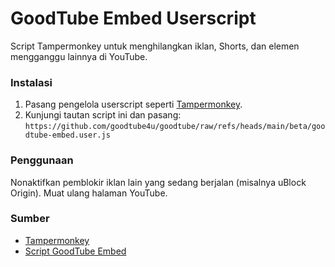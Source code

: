# GoodTube Embed Userscript

Script Tampermonkey untuk menghilangkan iklan, Shorts, dan elemen mengganggu lainnya di YouTube.

### Instalasi

1.  Pasang pengelola userscript seperti [Tampermonkey](https://www.tampermonkey.net/).
2.  Kunjungi tautan script ini dan pasang: `https://github.com/goodtube4u/goodtube/raw/refs/heads/main/beta/goodtube-embed.user.js`

### Penggunaan

Nonaktifkan pemblokir iklan lain yang sedang berjalan (misalnya uBlock Origin). Muat ulang halaman YouTube.

### Sumber

*   [Tampermonkey](https://www.tampermonkey.net/)
*   [Script GoodTube Embed](https://github.com/goodtube4u/goodtube/raw/refs/heads/main/beta/goodtube-embed.user.js) 